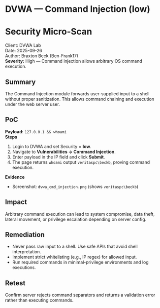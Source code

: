 # DVWA — Command Injection (low)

<div class="report-title">
  <h1>Security Micro-Scan</h1>
  <div class="kv">
    <div><span>Client:</span> DVWA Lab</div>
    <div><span>Date:</span> 2025-09-26</div>
    <div><span>Author:</span> Braxton Beck (Ben-Frank17)</div>
  </div>
</div>

<div class="box sev-high">
<strong>Severity:</strong> High — Command injection allows arbitrary OS command execution.
</div>

## Summary
The Command Injection module forwards user-supplied input to a shell without proper sanitization. This allows command chaining and execution under the web server user.

## PoC
**Payload:** `127.0.0.1 && whoami`  
**Steps**
1. Login to DVWA and set Security = **low**.  
2. Navigate to **Vulnerabilities → Command Injection**.  
3. Enter payload in the IP field and click **Submit**.  
4. The page returns `whoami` output `veritaspc\beckb`, proving command execution.

**Evidence**
- Screenshot: `dvwa_cmd_injection.png` (shows `veritaspc\beckb`)

## Impact
Arbitrary command execution can lead to system compromise, data theft, lateral movement, or privilege escalation depending on server config.

## Remediation
- Never pass raw input to a shell. Use safe APIs that avoid shell interpretation.  
- Implement strict whitelisting (e.g., IP regex) for allowed input.  
- Run required commands in minimal-privilege environments and log executions.

## Retest
Confirm server rejects command separators and returns a validation error rather than executing commands.
